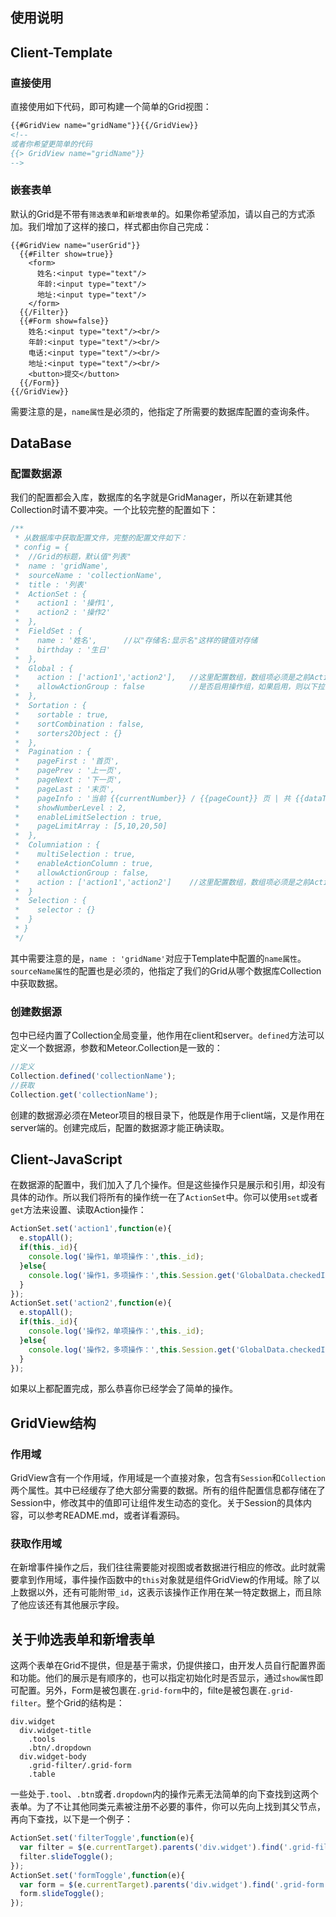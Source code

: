 使用说明
------

##  Client-Template

### 直接使用

直接使用如下代码，即可构建一个简单的Grid视图：

```html
{{#GridView name="gridName"}}{{/GridView}}
<!--
或者你希望更简单的代码
{{> GridView name="gridName"}}
-->
```

### 嵌套表单

默认的Grid是不带有`筛选表单`和`新增表单`的。如果你希望添加，请以自己的方式添加。我们增加了这样的接口，样式都由你自己完成：

```
{{#GridView name="userGrid"}}
  {{#Filter show=true}}
    <form>
      姓名:<input type="text"/>
      年龄:<input type="text"/>
      地址:<input type="text"/>
    </form>
  {{/Filter}}
  {{#Form show=false}}
    姓名:<input type="text"/><br/>
    年龄:<input type="text"/><br/>
    电话:<input type="text"/><br/>
    地址:<input type="text"/><br/>
    <button>提交</button>
  {{/Form}}
{{/GridView}}
```

需要注意的是，`name属性`是必须的，他指定了所需要的数据库配置的查询条件。

##  DataBase

### 配置数据源

我们的配置都会入库，数据库的名字就是GridManager，所以在新建其他Collection时请不要冲突。一个比较完整的配置如下：

```javascript
/**
 * 从数据库中获取配置文件，完整的配置文件如下：
 * config = {
 *  //Grid的标题，默认值"列表"
 *  name : 'gridName',
 *  sourceName : 'collectionName',
 *  title : '列表'
 *  ActionSet : {
 *    action1 : '操作1',
 *    action2 : '操作2'
 *  },
 *  FieldSet : {
 *    name : '姓名',      //以"存储名:显示名"这样的键值对存储
 *    birthday : '生日'
 *  },
 *  Global : {
 *    action : ['action1','action2'],   //这里配置数组，数组项必须是之前ActionSet所配置过的name
 *    allowActionGroup : false          //是否启用操作组，如果启用，则以下拉列表的方式展示
 *  },
 *  Sortation : {
 *    sortable : true,
 *    sortCombination : false,
 *    sorters2Object : {}
 *  },
 *  Pagination : {
 *    pageFirst : '首页',
 *    pagePrev : '上一页',
 *    pageNext : '下一页',
 *    pageLast : '末页',
 *    pageInfo : '当前 {{currentNumber}} / {{pageCount}} 页 | 共 {{dataTotal}} 行',
 *    showNumberLevel : 2,
 *    enableLimitSelection : true,
 *    pageLimitArray : [5,10,20,50]
 *  },
 *  Columniation : {
 *    multiSelection : true,
 *    enableActionColumn : true,
 *    allowActionGroup : false,
 *    action : ['action1','action2']    //这里配置数组，数组项必须是之前ActionSet所配置过的name
 *  }
 *  Selection : {
 *    selector : {}
 *  }
 * }
 */
```

其中需要注意的是，`name : 'gridName'`对应于Template中配置的`name属性`。`sourceName属性`的配置也是必须的，他指定了我们的Grid从哪个数据库Collection中获取数据。

### 创建数据源

包中已经内置了Collection全局变量，他作用在client和server。`defined`方法可以定义一个数据源，参数和Meteor.Collection是一致的：

```javascript
//定义
Collection.defined('collectionName');
//获取
Collection.get('collectionName');
```

创建的数据源必须在Meteor项目的根目录下，他既是作用于client端，又是作用在server端的。创建完成后，配置的数据源才能正确读取。

##  Client-JavaScript

在数据源的配置中，我们加入了几个操作。但是这些操作只是展示和引用，却没有具体的动作。所以我们将所有的操作统一在了`ActionSet`中。你可以使用`set`或者`get`方法来设置、读取Action操作：

```javascript
ActionSet.set('action1',function(e){
  e.stopAll();
  if(this._id){
    console.log('操作1，单项操作：',this._id);
  }else{
    console.log('操作1，多项操作：',this.Session.get('GlobalData.checkedItems'));
  }
});
ActionSet.set('action2',function(e){
  e.stopAll();
  if(this._id){
    console.log('操作2，单项操作：',this._id);
  }else{
    console.log('操作2，多项操作：',this.Session.get('GlobalData.checkedItems'));
  }
});
```

如果以上都配置完成，那么恭喜你已经学会了简单的操作。

##  GridView结构

### 作用域

GridView含有一个作用域，作用域是一个直接对象，包含有`Session`和`Collection`两个属性。其中已经缓存了绝大部分需要的数据。所有的组件配置信息都存储在了Session中，修改其中的值即可让组件发生动态的变化。关于Session的具体内容，可以参考README.md，或者详看源码。

### 获取作用域

在新增事件操作之后，我们往往需要能对视图或者数据进行相应的修改。此时就需要拿到作用域，事件操作函数中的`this`对象就是组件GridView的作用域。除了以上数据以外，还有可能附带`_id`，这表示该操作正作用在某一特定数据上，而且除了他应该还有其他展示字段。

## 关于帅选表单和新增表单

这两个表单在Grid不提供，但是基于需求，仍提供接口，由开发人员自行配置界面和功能。他们的展示是有顺序的，也可以指定初始化时是否显示，通过`show属性`即可配置。另外，Form是被包裹在`.grid-form`中的，filte是被包裹在`.grid-filter`。整个Grid的结构是：

```
div.widget
  div.widget-title
    .tools
    .btn/.dropdown
  div.widget-body
    .grid-filter/.grid-form
    .table
```

一些处于`.tool`、`.btn`或者`.dropdown`内的操作元素无法简单的向下查找到这两个表单。为了不让其他同类元素被注册不必要的事件，你可以先向上找到其父节点，再向下查找，以下是一个例子：

```javascript
ActionSet.set('filterToggle',function(e){
  var filter = $(e.currentTarget).parents('div.widget').find('.grid-filter');
  filter.slideToggle();
});
ActionSet.set('formToggle',function(e){
  var form = $(e.currentTarget).parents('div.widget').find('.grid-form');
  form.slideToggle();
});
```